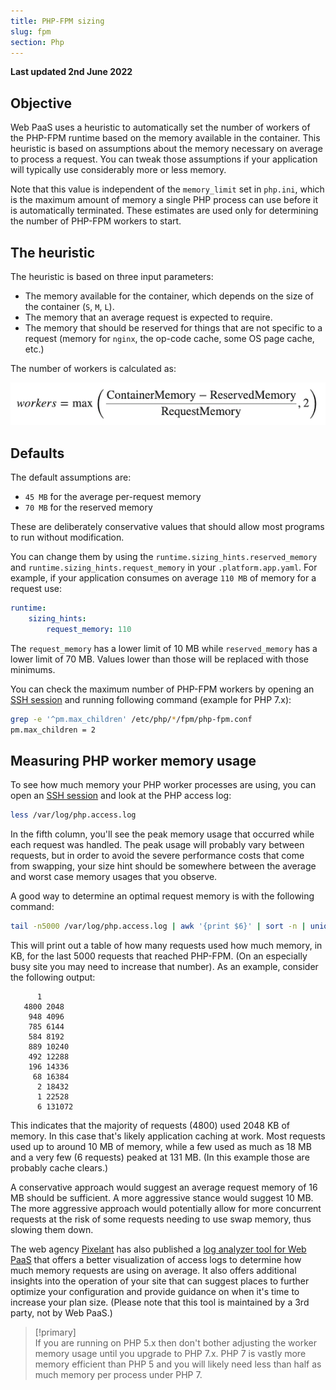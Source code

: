 ```yaml
---
title: PHP-FPM sizing
slug: fpm
section: Php
---
```


**Last updated 2nd June 2022**



## Objective  

Web PaaS uses a heuristic to automatically set the number of workers of the PHP-FPM runtime based on the memory available in the container. This heuristic is based on assumptions about the memory necessary on average to process a request. You can tweak those assumptions if your application will typically use considerably more or less memory.

Note that this value is independent of the `memory_limit` set in `php.ini`, which is the maximum amount of memory a single PHP process can use before it is automatically terminated.  These estimates are used only for determining the number of PHP-FPM workers to start.

## The heuristic

The heuristic is based on three input parameters:

- The memory available for the container, which depends on the size of the container (`S`, `M`, `L`).
- The memory that an average request is expected to require.
- The memory that should be reserved for things that are not specific to a request (memory for `nginx`, the op-code cache, some OS page cache, etc.)

The number of workers is calculated as:

![FPM](images/phpfpmworkers.png "0.3")


## Defaults

The default assumptions are:

- `45 MB` for the average per-request memory
- `70 MB` for the reserved memory

These are deliberately conservative values that should allow most programs to run without modification.

You can change them by using the `runtime.sizing_hints.reserved_memory` and `runtime.sizing_hints.request_memory` in your `.platform.app.yaml`. For example, if your application consumes on average `110 MB` of memory for a request use:

```yaml
runtime:
    sizing_hints:
        request_memory: 110
```

The `request_memory` has a lower limit of 10 MB while `reserved_memory` has a lower limit of 70 MB.  Values lower than those will be replaced with those minimums.

You can check the maximum number of PHP-FPM workers by opening an [SSH session](../../development-ssh) and running following command (example for PHP 7.x):

```bash
grep -e '^pm.max_children' /etc/php/*/fpm/php-fpm.conf
pm.max_children = 2
```

## Measuring PHP worker memory usage

To see how much memory your PHP worker processes are using, you can open an [SSH session](../../development-ssh) and look at the PHP access log:

```bash
less /var/log/php.access.log
```

In the fifth column, you'll see the peak memory usage that occurred while each request was handled. The peak usage will probably vary between requests, but in order to avoid the severe performance costs that come from swapping, your size hint should be somewhere between the average and worst case memory usages that you observe.

A good way to determine an optimal request memory is with the following command:

```bash
tail -n5000 /var/log/php.access.log | awk '{print $6}' | sort -n | uniq -c
```

This will print out a table of how many requests used how much memory, in KB, for the last 5000 requests that reached PHP-FPM.  (On an especially busy site you may need to increase that number).  As an example, consider the following output:

```text
      1
   4800 2048
    948 4096
    785 6144
    584 8192
    889 10240
    492 12288
    196 14336
     68 16384
      2 18432
      1 22528
      6 131072
```

This indicates that the majority of requests (4800) used 2048 KB of memory.  In this case that's likely application caching at work.  Most requests used up to around 10 MB of memory, while a few used as much as 18 MB and a very few (6 requests) peaked at 131 MB.  (In this example those are probably cache clears.)

A conservative approach would suggest an average request memory of 16 MB should be sufficient.  A more aggressive stance would suggest 10 MB.  The more aggressive approach would potentially allow for more concurrent requests at the risk of some requests needing to use swap memory, thus slowing them down.

The web agency [Pixelant](https://www.pixelant.net/) has also published a [log analyzer tool for Web PaaS](https://github.com/pixelant/platformsh-analytics) that offers a better visualization of access logs to determine how much memory requests are using on average.  It also offers additional insights into the operation of your site that can suggest places to further optimize your configuration and provide guidance on when it's time to increase your plan size.  (Please note that this tool is maintained by a 3rd party, not by Web PaaS.)


> [!primary]  
> If you are running on PHP 5.x then don't bother adjusting the worker memory usage until you upgrade to PHP 7.x.  PHP 7 is vastly more memory efficient than PHP 5 and you will likely need less than half as much memory per process under PHP 7.
> 

